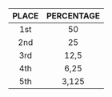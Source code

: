 | PLACE | PERCENTAGE |
|:-----:|:----------:|
|  1st  |     50     |
|  2nd  |     25     |
|  3rd  |    12,5    |
|  4th  |    6,25    |
|  5th  |    3,125   |
